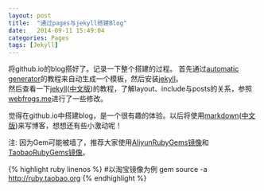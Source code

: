 ```yaml
---
layout: post
title:  "通过pages与jekyll搭建Blog"
date:   2014-09-11 15:49:04
categories: Pages
tags: [Jekyll]
---
```


将github.io的blog搭好了。记录一下整个搭建的过程。	
首先通过[automatic generator]的教程来自动生成一个模板，然后安装[jekyll][using jekyll]。    
然后查看一下[jekyll]\([中文版][jekyll中文版]\)的教程，了解layout、include与posts的关系，参照[webfrogs.me]进行了一些修改。	

觉得在github.io中搭建blog，是一个很有趣的体验。以后将使用[markdown]\([中文版][markdown中文版]\)来写博客，想想还有些小激动呢！	

注: 因为Gem可能被墙了，推荐大家使用[AliyunRubyGems镜像]和[TaobaoRubyGems镜像]。	

{% highlight ruby linenos %}
#以淘宝镜像为例
gem source -a http://ruby.taobao.org 
{% endhighlight %}
    

[automatic generator]: https://help.github.com/articles/creating-pages-with-the-automatic-generator
[using jekyll]: https://help.github.com/articles/using-jekyll-with-pages
[jekyll]: http://jekyllrb.com/
[jekyll中文版]: http://jekyllcn.com/
[webfrogs.me]: http://webfrogs.me/
[markdown]: http://daringfireball.net/projects/markdown/syntax
[markdown中文版]: https://github.com/othree/markdown-syntax-zhtw/blob/master/syntax.md
[AliyunRubyGems镜像]: http://mirrors.aliyun.com/help/rubygems
[TaobaoRubyGems镜像]: http://ruby.taobao.org/
